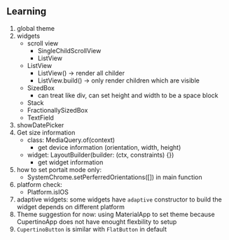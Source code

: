 ## Learning

1. global theme
2. widgets
    - scroll view
        - SingleChildScrollView
        - ListView
    - ListView
        - ListView() -> render all childer
        - ListView.build() -> only render children which are visible
    - SizedBox
        - can treat like div, can set height and width to be a space block
    - Stack
    - FractionallySizedBox
    - TextField
3. showDatePicker
4. Get size information
    - class: MediaQuery.of(context)
        - get device information (orientation, width, height)
    - widget: LayoutBuilder(builder: (ctx, constraints) {})
        - get widget information
5. how to set portait mode only:
    - SystemChrome.setPerferredOrientations([]) in main function
6. platform check: 
    - Platform.isIOS
7. adaptive widgets: some widgets have `adaptive` constructor to build the widget depends on different platform
8. Theme suggestion for now: using MaterialApp to set theme because CupertinoApp does not have enought flexbility to setup
9. `CupertinoButton` is similar with `FlatButton` in default
